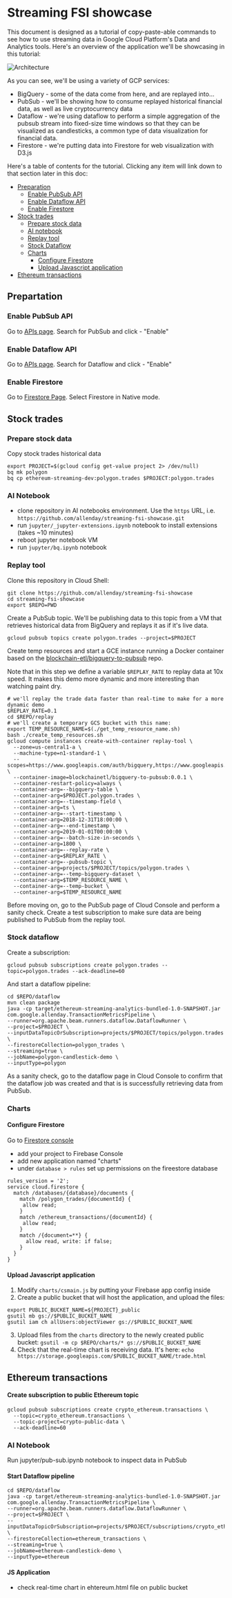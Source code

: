 # Streaming FSI showcase

This document is designed as a tutorial of copy-paste-able commands to see how to use streaming data in Google Cloud Platform's Data and Analytics tools. Here's an overview of the application we'll be showcasing in this tutorial:

![Architecture](images/architecture.png "Architecture")

As you can see, we'll be using a variety of GCP services:
- BigQuery - some of the data come from here, and are replayed into...
- PubSub - we'll be showing how to consume replayed historical financial data, as well as live cryptocurrency data
- Dataflow - we're using dataflow to perform a simple aggregation of the pubsub stream into fixed-size time windows so that they can be visualized as candlesticks, a common type of data visualization for financial data.
- Firestore - we're putting data into Firestore for web visualization with D3.js

Here's a table of contents for the tutorial. Clicking any item will link down to that section later in this doc:

- [Preparation](#preparation)
  - [Enable PubSub API](#enable-pubsub-api)
  - [Enable Dataflow API](#enable-dataflow-api)
  - [Enable Firestore](#enable-firestore)
- [Stock trades](#stock-trades)
  - [Prepare stock data](#prepare-stock-data)
  - [AI notebook](#ai-notbook)
  - [Replay tool](#replay-tool)
  - [Stock Dataflow](#stock-dataflow)
  - [Charts](#charts)
    - [Configure Firestore](#configure-firestore)
    - [Upload Javascript application](#upload-javascript-application)
 - [Ethereum transactions](#ethereum-transactions)

## Prepartation

### Enable PubSub API
Go to [APIs page](https://console.developers.google.com/apis/api/pubsub.googleapis.com/overview). Search for PubSub and click - "Enable"

### Enable Dataflow API
Go to [APIs page](https://console.developers.google.com/apis/api/dataflow.googleapis.com/overview). Search for Dataflow and click - "Enable"

### Enable Firestore
Go to [Firestore Page](https://console.cloud.google.com/firestore/welcome). Select Firestore in Native mode.

## Stock trades

### Prepare stock data

Copy stock trades historical data
```shell script
export PROJECT=$(gcloud config get-value project 2> /dev/null)
bq mk polygon
bq cp ethereum-streaming-dev:polygon.trades $PROJECT:polygon.trades
```

### AI Notebook

- clone repository in AI notebooks environment. Use the `https` URL, i.e. `https://github.com/allenday/streaming-fsi-showcase.git`
- run `jupyter/_jupyter-extensions.ipynb` notebook to install extensions (takes ~10 minutes)
- reboot jupyter notebook VM
- run `jupyter/bq.ipynb` notebook

### Replay tool

Clone this repository in Cloud Shell:

```shell script
git clone https://github.com/allenday/streaming-fsi-showcase
cd streaming-fsi-showcase
export $REPO=PWD
```

Create a PubSub topic. We'll be publishing data to this topic from a VM that retrieves historical data from BigQuery and replays it as if it's live data.

```shell script
gcloud pubsub topics create polygon.trades --project=$PROJECT
```

Create temp resources and start a GCE instance running a Docker container based on the [blockchain-etl/bigquery-to-pubsub](https://github.com/blockchain-etl/bigquery-to-pubsub) repo.

Note that in this step we define a variable `$REPLAY_RATE` to replay data at 10x speed. It makes this demo more dynamic and more interesting than watching paint dry.

```shell script
# we'll replay the trade data faster than real-time to make for a more dynamic demo
$REPLAY_RATE=0.1
cd $REPO/replay
# we'll create a temporary GCS bucket with this name:
export TEMP_RESOURCE_NAME=$(./get_temp_resource_name.sh)
bash ./create_temp_resources.sh
gcloud compute instances create-with-container replay-tool \
  --zone=us-central1-a \
  --machine-type=n1-standard-1 \
  --scopes=https://www.googleapis.com/auth/bigquery,https://www.googleapis.com/auth/pubsub,https://www.googleapis.com/auth/servicecontrol,https://www.googleapis.com/auth/service.management.readonly,https://www.googleapis.com/auth/logging.write,https://www.googleapis.com/auth/monitoring.write,https://www.googleapis.com/auth/trace.append,https://www.googleapis.com/auth/devstorage.read_write \
  --container-image=blockchainetl/bigquery-to-pubsub:0.0.1 \
  --container-restart-policy=always \
  --container-arg=--bigquery-table \
  --container-arg=$PROJECT.polygon.trades \
  --container-arg=--timestamp-field \
  --container-arg=ts \
  --container-arg=--start-timestamp \
  --container-arg=2018-12-31T18:00:00 \
  --container-arg=--end-timestamp \
  --container-arg=2019-01-01T00:00:00 \
  --container-arg=--batch-size-in-seconds \
  --container-arg=1800 \
  --container-arg=--replay-rate \
  --container-arg=$REPLAY_RATE \
  --container-arg=--pubsub-topic \
  --container-arg=projects/$PROJECT/topics/polygon.trades \
  --container-arg=--temp-bigquery-dataset \
  --container-arg=$TEMP_RESOURCE_NAME \
  --container-arg=--temp-bucket \
  --container-arg=$TEMP_RESOURCE_NAME
```

Before moving on, go to the PubSub page of Cloud Console and perform a sanity check. Create a test subscription to make sure data are being published to PubSub from the replay tool.

### Stock dataflow

Create a subscription:
```shell script
gcloud pubsub subscriptions create polygon.trades --topic=polygon.trades --ack-deadline=60
```

And start a dataflow pipeline:

```shell script
cd $REPO/dataflow
mvn clean package
java -cp target/ethereum-streaming-analytics-bundled-1.0-SNAPSHOT.jar com.google.allenday.TransactionMetricsPipeline \
--runner=org.apache.beam.runners.dataflow.DataflowRunner \
--project=$PROJECT \
--inputDataTopicOrSubscription=projects/$PROJECT/topics/polygon.trades \
--firestoreCollection=polygon_trades \
--streaming=true \
--jobName=polygon-candlestick-demo \
--inputType=polygon
```

As a sanity check, go to the dataflow page in Cloud Console to confirm that the dataflow job was created and that is is successfully retrieving data from PubSub.

### Charts

#### Configure Firestore
Go to [Firestore console](https://console.firebase.google.com/)
- add your project to Firebase Console
- add new application named "charts"
- under `database > rules` set up permissions on the fireestore database
```
rules_version = '2';
service cloud.firestore {
  match /databases/{database}/documents {
    match /polygon_trades/{documentId} {
     allow read;
    }
    match /ethereum_transactions/{documentId} {
     allow read;
    }
    match /{document=**} {
      allow read, write: if false;
    }
  }
}
```

#### Upload Javascript application

1. Modify `charts/csmain.js` by putting your Firebase app config inside
2. Create a public bucket that will host the application, and upload the files:
```shell script
export PUBLIC_BUCKET_NAME=${PROJECT}_public
gsutil mb gs://$PUBLIC_BUCKET_NAME
gsutil iam ch allUsers:objectViewer gs://$PUBLIC_BUCKET_NAME
```
3. Upload files from the `charts` directory to the newly created public bucket: `gsutil -m cp $REPO/charts/* gs://$PUBLIC_BUCKET_NAME`
4. Check that the real-time chart is receiving data. It's here:
  `echo https://storage.googleapis.com/$PUBLIC_BUCKET_NAME/trade.html`

## Ethereum transactions

#### Create subscription to public Ethereum topic

```shell script
gcloud pubsub subscriptions create crypto_ethereum.transactions \
  --topic=crypto_ethereum.transactions \
  --topic-project=crypto-public-data \
  --ack-deadline=60
```

### AI Notebook

Run jupyter/pub-sub.ipynb notebook to inspect data in PubSub

#### Start Dataflow pipeline

```shell script
cd $REPO/dataflow
java -cp target/ethereum-streaming-analytics-bundled-1.0-SNAPSHOT.jar com.google.allenday.TransactionMetricsPipeline \
--runner=org.apache.beam.runners.dataflow.DataflowRunner \
--project=$PROJECT \
--inputDataTopicOrSubscription=projects/$PROJECT/subscriptions/crypto_ethereum.transactions \
--firestoreCollection=ethereum_transactions \
--streaming=true \
--jobName=ethereum-candlestick-demo \
--inputType=ethereum
```

#### JS Application
- check real-time chart in ehtereum.html file on public bucket
